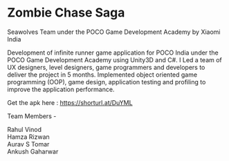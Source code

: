 # Zombie Chase Saga
Seawolves Team under the POCO Game Development Academy by Xiaomi India

Development of infinite runner game application for POCO India under the POCO Game Development Academy using Unity3D and C#. I Led a team of UX designers, level designers, game programmers and developers to deliver the project in 5 months. Implemented object oriented game programming (OOP), game design, application testing and profiling to improve the application performance.

Get the apk here : https://shorturl.at/DuYML

Team Members -

Rahul Vinod <br />
Hamza Rizwan <br />
Aurav S Tomar <br />
Ankush Gaharwar

